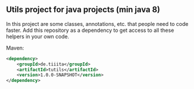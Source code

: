 ## Utils project for java projects (min java 8)

In this project are some classes, annotations, etc. that people need to code faster. Add this repository as a dependency
to get access to all these helpers in your own code.

Maven:
```xml
<dependency>
    <groupId>de.tiiita</groupId>
    <artifactId>tutils</artifactId>
    <version>1.0.0-SNAPSHOT</version>
</dependency>
```


